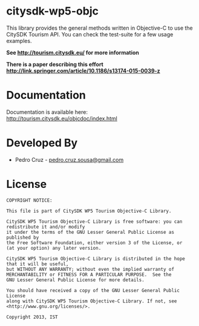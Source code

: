 citysdk-wp5-objc
================

This library provides the general methods written in Objective-C to use the CitySDK Tourism API. 
You can check the test-suite for a few usage examples.

**See http://tourism.citysdk.eu/ for more information**

**There is a paper describing this effort http://link.springer.com/article/10.1186/s13174-015-0039-z**

Documentation
=================
Documentation is available here: http://tourism.citysdk.eu/objcdoc/index.html

Developed By
=================
* Pedro Cruz - <pedro.cruz.sousa@gmail.com>


License
=================

    COPYRIGHT NOTICE: 
    
    This file is part of CitySDK WP5 Tourism Objective-C Library.

    CitySDK WP5 Tourism Objective-C Library is free software: you can redistribute it and/or modify
    it under the terms of the GNU Lesser General Public License as published by
    the Free Software Foundation, either version 3 of the License, or
    (at your option) any later version.
    
    CitySDK WP5 Tourism Objective-C Library is distributed in the hope that it will be useful,
    but WITHOUT ANY WARRANTY; without even the implied warranty of
    MERCHANTABILITY or FITNESS FOR A PARTICULAR PURPOSE.  See the
    GNU Lesser General Public License for more details.
    
    You should have received a copy of the GNU Lesser General Public License
    along with CitySDK WP5 Tourism Objective-C Library. If not, see <http://www.gnu.org/licenses/>.
    
    Copyright 2013, IST
